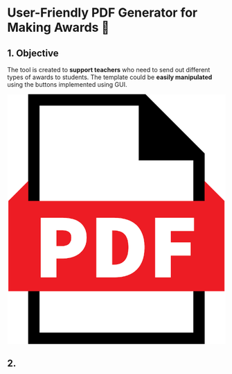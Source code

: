 # User-Friendly PDF Generator for Making Awards 🥇
## 1. Objective
The tool is created to **support teachers** who need to send out different types of awards to students. The template could be **easily manipulated** using the buttons implemented using GUI. 

![logo](img/logo.png)

## 2. 